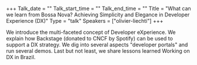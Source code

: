 +++
Talk_date = ""
Talk_start_time = ""
Talk_end_time = ""
Title = "What can we learn from Bossa Nova? Achieving Simplicity and Elegance in Developer Experience (DX)"
Type = "talk"
Speakers = ["olivier-liechti"]
+++

We introduce the multi-faceted concept of Developer eXperience. We explain how Backstage (donated to CNCF by Spotify) can be used to support a DX strategy. We dig into several aspects "developer portals" and run several demos. Last but not least, we share lessons learned Working on DX in Brazil.
     